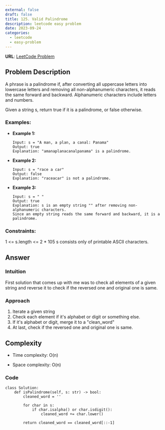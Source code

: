 ```yaml
---
external: false
draft: false
title: 125. Valid Palindrome
description: leetcode easy problem
date: 2023-09-24
categories:
  - leetcode
  - easy-problem
---
```


**URL**: [LeetCode Problem](https://leetcode.com/problems/valid-palindrome/)

## Problem Description

A phrase is a palindrome if, after converting all uppercase letters into lowercase letters and removing all non-alphanumeric characters, it reads the same forward and backward. Alphanumeric characters include letters and numbers.

Given a string s, return true if it is a palindrome, or false otherwise.

### Examples:

- **Example 1:**

  ```plaintext
  Input: s = "A man, a plan, a canal: Panama"
  Output: true
  Explanation: "amanaplanacanalpanama" is a palindrome.
  ```

- **Example 2:**

  ```plaintext
  Input: s = "race a car"
  Output: false
  Explanation: "raceacar" is not a palindrome.
  ```

- **Example 3:**

  ```plaintext
  Input: s = " "
  Output: true
  Explanation: s is an empty string "" after removing non-alphanumeric characters.
  Since an empty string reads the same forward and backward, it is a palindrome.
  ```

### Constraints:

1 <= s.length <= 2 \* 105
s consists only of printable ASCII characters.

## Answer

### Intuition

First solution that comes up with me was to check all elements of a given string and reverse it to check if the reversed one and original one is same.

### Approach

1. Iterate a given string
2. Check each element if it's alphabet or digit or something else.
3. If it's alphabet or digit, merge it to a "clean_word"
4. At last, check if the reversed one and original one is same.

## Complexity

- Time complexity: O(n)

- Space complexity: O(n)

### Code

```
class Solution:
    def isPalindrome(self, s: str) -> bool:
        cleaned_word = ''

        for char in s:
            if char.isalpha() or char.isdigit():
                cleaned_word += char.lower()

        return cleaned_word == cleaned_word[::-1]
```
